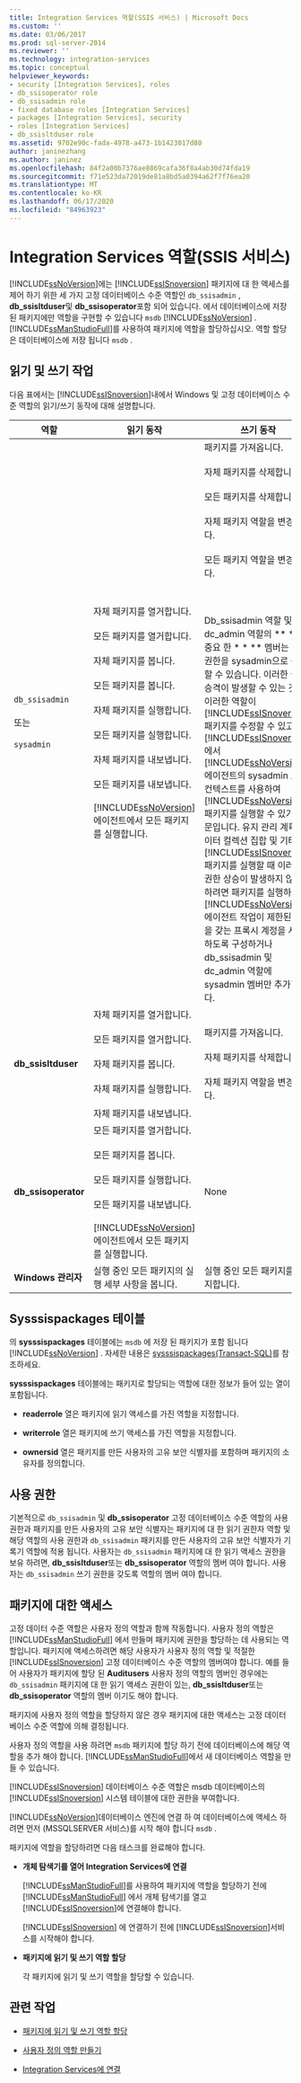 ```yaml
---
title: Integration Services 역할(SSIS 서비스) | Microsoft Docs
ms.custom: ''
ms.date: 03/06/2017
ms.prod: sql-server-2014
ms.reviewer: ''
ms.technology: integration-services
ms.topic: conceptual
helpviewer_keywords:
- security [Integration Services], roles
- db_ssisoperator role
- db_ssisadmin role
- fixed database roles [Integration Services]
- packages [Integration Services], security
- roles [Integration Services]
- db_ssisltduser role
ms.assetid: 9702e90c-fada-4978-a473-1b1423017d80
author: janinezhang
ms.author: janinez
ms.openlocfilehash: 84f2a00b7376ae8869cafa36f8a4ab30d74fda19
ms.sourcegitcommit: f71e523da72019de81a8bd5a0394a62f7f76ea20
ms.translationtype: MT
ms.contentlocale: ko-KR
ms.lasthandoff: 06/17/2020
ms.locfileid: "84963923"
---
```

# <a name="integration-services-roles-ssis-service"></a>Integration Services 역할(SSIS 서비스)
  [!INCLUDE[ssNoVersion](../../includes/ssnoversion-md.md)]에는 [!INCLUDE[ssISnoversion](../../includes/ssisnoversion-md.md)] 패키지에 대 한 액세스를 제어 하기 위한 세 가지 고정 데이터베이스 수준 역할인 `db_ssisadmin` , **db_ssisltduser**및 **db_ssisoperator**포함 되어 있습니다. 에서 데이터베이스에 저장 된 패키지에만 역할을 구현할 수 있습니다 `msdb` [!INCLUDE[ssNoVersion](../../includes/ssnoversion-md.md)] . [!INCLUDE[ssManStudioFull](../../includes/ssmanstudiofull-md.md)]를 사용하여 패키지에 역할을 할당하십시오. 역할 할당은 데이터베이스에 저장 됩니다 `msdb` .  
  
## <a name="read-and-write-actions"></a>읽기 및 쓰기 작업  
 다음 표에서는 [!INCLUDE[ssISnoversion](../../includes/ssisnoversion-md.md)]내에서 Windows 및 고정 데이터베이스 수준 역할의 읽기/쓰기 동작에 대해 설명합니다.  
  
|역할|읽기 동작|쓰기 동작|  
|----------|-----------------|------------------|  
|`db_ssisadmin`<br /><br /> 또는<br /><br /> `sysadmin`|자체 패키지를 열거합니다.<br /><br /> 모든 패키지를 열거합니다.<br /><br /> 자체 패키지를 봅니다.<br /><br /> 모든 패키지를 봅니다.<br /><br /> 자체 패키지를 실행합니다.<br /><br /> 모든 패키지를 실행합니다.<br /><br /> 자체 패키지를 내보냅니다.<br /><br /> 모든 패키지를 내보냅니다.<br /><br /> [!INCLUDE[ssNoVersion](../../includes/ssnoversion-md.md)] 에이전트에서 모든 패키지를 실행합니다.|패키지를 가져옵니다.<br /><br /> 자체 패키지를 삭제합니다.<br /><br /> 모든 패키지를 삭제합니다.<br /><br /> 자체 패키지 역할을 변경합니다.<br /><br /> 모든 패키지 역할을 변경합니다.<br /><br /> <br /><br /> Db_ssisadmin 역할 및 dc_admin 역할의 ** \* \* 중요 한 \* \* ** 멤버는 해당 권한을 sysadmin으로 승격할 수 있습니다. 이러한 권한 승격이 발생할 수 있는 것은 이러한 역할이 [!INCLUDE[ssISnoversion](../../includes/ssisnoversion-md.md)] 패키지를 수정할 수 있고 [!INCLUDE[ssISnoversion](../../includes/ssisnoversion-md.md)] 에서 [!INCLUDE[ssNoVersion](../../includes/ssnoversion-md.md)] 에이전트의 sysadmin 보안 컨텍스트를 사용하여 [!INCLUDE[ssNoVersion](../../includes/ssnoversion-md.md)] 패키지를 실행할 수 있기 때문입니다. 유지 관리 계획, 데이터 컬렉션 집합 및 기타 [!INCLUDE[ssISnoversion](../../includes/ssisnoversion-md.md)] 패키지를 실행할 때 이러한 권한 상승이 발생하지 않도록 하려면 패키지를 실행하는 [!INCLUDE[ssNoVersion](../../includes/ssnoversion-md.md)] 에이전트 작업이 제한된 권한을 갖는 프록시 계정을 사용하도록 구성하거나 db_ssisadmin 및 dc_admin 역할에 sysadmin 멤버만 추가합니다.|  
|**db_ssisltduser**|자체 패키지를 열거합니다.<br /><br /> 모든 패키지를 열거합니다.<br /><br /> 자체 패키지를 봅니다.<br /><br /> 자체 패키지를 실행합니다.<br /><br /> 자체 패키지를 내보냅니다.|패키지를 가져옵니다.<br /><br /> 자체 패키지를 삭제합니다.<br /><br /> 자체 패키지 역할을 변경합니다.|  
|**db_ssisoperator**|모든 패키지를 열거합니다.<br /><br /> 모든 패키지를 봅니다.<br /><br /> 모든 패키지를 실행합니다.<br /><br /> 모든 패키지를 내보냅니다.<br /><br /> [!INCLUDE[ssNoVersion](../../includes/ssnoversion-md.md)] 에이전트에서 모든 패키지를 실행합니다.|None|  
|**Windows 관리자**|실행 중인 모든 패키지의 실행 세부 사항을 봅니다.|실행 중인 모든 패키지를 중지합니다.|  
  
## <a name="sysssispackages-table"></a>Sysssispackages 테이블  
 의 **sysssispackages** 테이블에는 `msdb` 에 저장 된 패키지가 포함 됩니다 [!INCLUDE[ssNoVersion](../../includes/ssnoversion-md.md)] . 자세한 내용은 [sysssispackages&#40;Transact-SQL&#41;](/sql/relational-databases/system-tables/sysssispackages-transact-sql)를 참조하세요.  
  
 **sysssispackages** 테이블에는 패키지로 할당되는 역할에 대한 정보가 들어 있는 열이 포함됩니다.  
  
-   **readerrole** 열은 패키지에 읽기 액세스를 가진 역할을 지정합니다.  
  
-   **writerrole** 열은 패키지에 쓰기 액세스를 가진 역할을 지정합니다.  
  
-   **ownersid** 열은 패키지를 만든 사용자의 고유 보안 식별자를 포함하며 패키지의 소유자를 정의합니다.  
  
## <a name="permissions"></a>사용 권한  
 기본적으로 `db_ssisadmin` 및 **db_ssisoperator** 고정 데이터베이스 수준 역할의 사용 권한과 패키지를 만든 사용자의 고유 보안 식별자는 패키지에 대 한 읽기 권한자 역할 및 해당 역할의 사용 권한과 `db_ssisadmin` 패키지를 만든 사용자의 고유 보안 식별자가 기록기 역할에 적용 됩니다. 사용자는 `db_ssisadmin` 패키지에 대 한 읽기 액세스 권한을 보유 하려면, **db_ssisltduser**또는 **db_ssisoperator** 역할의 멤버 여야 합니다. 사용자는 `db_ssisadmin` 쓰기 권한을 갖도록 역할의 멤버 여야 합니다.  
  
## <a name="access-to-packages"></a>패키지에 대한 액세스  
 고정 데이터 수준 역할은 사용자 정의 역할과 함께 작동합니다. 사용자 정의 역할은 [!INCLUDE[ssManStudioFull](../../includes/ssmanstudiofull-md.md)] 에서 만들며 패키지에 권한을 할당하는 데 사용되는 역할입니다. 패키지에 액세스하려면 해당 사용자가 사용자 정의 역할 및 적절한 [!INCLUDE[ssISnoversion](../../includes/ssisnoversion-md.md)] 고정 데이터베이스 수준 역할의 멤버여야 합니다. 예를 들어 사용자가 패키지에 할당 된 **Auditusers** 사용자 정의 역할의 멤버인 경우에는 `db_ssisadmin` 패키지에 대 한 읽기 액세스 권한이 있는, **db_ssisltduser**또는 **db_ssisoperator** 역할의 멤버 이기도 해야 합니다.  
  
 패키지에 사용자 정의 역할을 할당하지 않은 경우 패키지에 대한 액세스는 고정 데이터베이스 수준 역할에 의해 결정됩니다.  
  
 사용자 정의 역할을 사용 하려면 `msdb` 패키지에 할당 하기 전에 데이터베이스에 해당 역할을 추가 해야 합니다. [!INCLUDE[ssManStudioFull](../../includes/ssmanstudiofull-md.md)]에서 새 데이터베이스 역할을 만들 수 있습니다.  
  
 [!INCLUDE[ssISnoversion](../../includes/ssisnoversion-md.md)] 데이터베이스 수준 역할은 msdb 데이터베이스의 [!INCLUDE[ssISnoversion](../../includes/ssisnoversion-md.md)] 시스템 테이블에 대한 권한을 부여합니다.  
  
 [!INCLUDE[ssNoVersion](../../includes/ssnoversion-md.md)]데이터베이스 엔진에 연결 하 여 데이터베이스에 액세스 하려면 먼저 (MSSQLSERVER 서비스)를 시작 해야 합니다 `msdb` .  
  
 패키지에 역할을 할당하려면 다음 태스크를 완료해야 합니다.  
  
-   **개체 탐색기를 열어 Integration Services에 연결**  
  
     [!INCLUDE[ssManStudioFull](../../includes/ssmanstudiofull-md.md)]를 사용하여 패키지에 역할을 할당하기 전에 [!INCLUDE[ssManStudioFull](../../includes/ssmanstudiofull-md.md)] 에서 개체 탐색기를 열고 [!INCLUDE[ssISnoversion](../../includes/ssisnoversion-md.md)]에 연결해야 합니다.  
  
     [!INCLUDE[ssISnoversion](../../includes/ssisnoversion-md.md)] 에 연결하기 전에 [!INCLUDE[ssISnoversion](../../includes/ssisnoversion-md.md)]서비스를 시작해야 합니다.  
  
-   **패키지에 읽기 및 쓰기 역할 할당**  
  
     각 패키지에 읽기 및 쓰기 역할을 할당할 수 있습니다.  
  
## <a name="related-tasks"></a>관련 작업  
  
-   [패키지에 읽기 및 쓰기 역할 할당](../assign-a-reader-and-writer-role-to-a-package.md)  
  
-   [사용자 정의 역할 만들기](../create-a-user-defined-role.md)  
  
-   [Integration Services에 연결](../connect-to-integration-services.md)  
  
  
